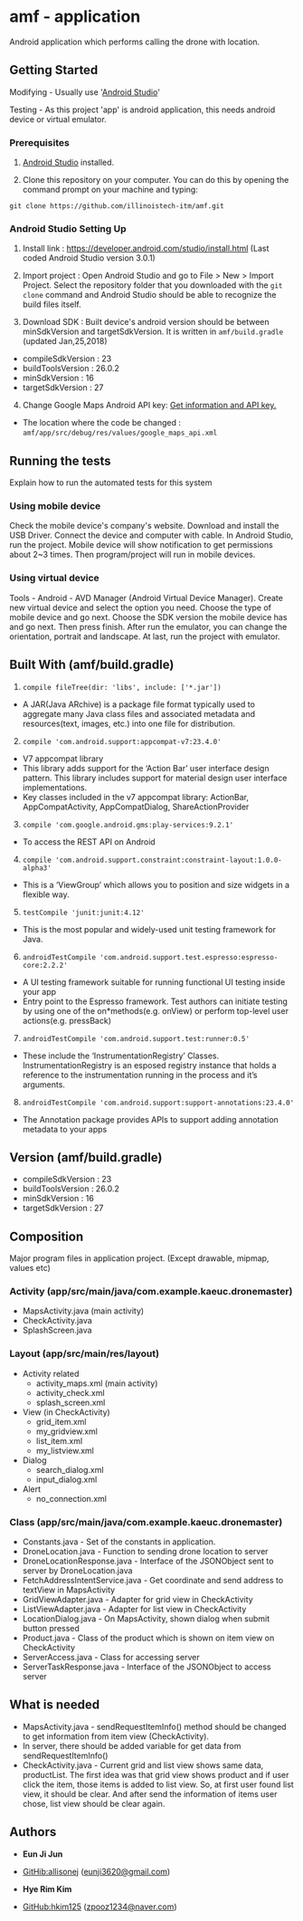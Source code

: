 # amf - application
Android application which performs calling the drone with location.

## Getting Started

Modifying - Usually use '[Android Studio](https://developer.android.com/studio/index.html)'

Testing - As this project 'app' is android application, this needs android device or virtual emulator.

### Prerequisites

1. [Android Studio](https://developer.android.com/studio/index.html) installed.

2. Clone this repository on your computer. You can do this by opening the command prompt on your machine and typing:
```
git clone https://github.com/illinoistech-itm/amf.git
```

### Android Studio Setting Up
 1. Install link : <https://developer.android.com/studio/install.html>
 (Last coded Android Studio version 3.0.1)

 2. Import project : Open Android Studio and go to File > New > Import Project. Select the repository folder that you downloaded with the `git clone` command and Android Studio should be able to recognize the build files itself.

 3. Download SDK : Built device's android version should be between minSdkVersion and targetSdkVersion. It is written in `amf/build.gradle` (updated Jan,25,2018)
   - compileSdkVersion : 23
   - buildToolsVersion : 26.0.2
   - minSdkVersion : 16
   - targetSdkVersion : 27

 4. Change Google Maps Android API key: [Get information and API key. ](https://developers.google.com/maps/documentation/android-api/)
   - The location where the code be changed :  `amf/app/src/debug/res/values/google_maps_api.xml`

## Running the tests

Explain how to run the automated tests for this system

### Using mobile device
Check the mobile device's company's website. Download and install the USB Driver. Connect the device and computer with cable. In Android Studio, run the project. Mobile device will show notification to get permissions about 2~3 times. Then program/project will run in mobile devices.

### Using virtual device
Tools - Android - AVD Manager (Android Virtual Device Manager). Create new virtual device and select the option you need. Choose the type of mobile device and go next. Choose the SDK version the mobile device has and go next. Then press finish. After run the emulator, you can change the orientation, portrait and landscape. At last, run the project with emulator.

## Built With (amf/build.gradle)

1. `compile fileTree(dir: 'libs', include: ['*.jar'])`
 -   A JAR(Java ARchive) is a package file format typically used to aggregate many Java class files and associated metadata and resources(text, images, etc.) into one file for distribution.

2. `compile 'com.android.support:appcompat-v7:23.4.0'`
 -   V7 appcompat library
 -   This library adds support for the ‘Action Bar’ user interface design pattern. This library includes support for material design user interface implementations.
 -   Key classes included in the v7 appcompat library:
ActionBar, AppCompatActivity, AppCompatDialog, ShareActionProvider

3. `compile 'com.google.android.gms:play-services:9.2.1'`
 -   To access the REST API on Android

4. `compile 'com.android.support.constraint:constraint-layout:1.0.0-alpha3'`
 -   This is a ‘ViewGroup’ which allows you to position and size widgets in a flexible way.

5. `testCompile 'junit:junit:4.12'`
 -   This is the most popular and widely-used unit testing framework for Java.

6. `androidTestCompile 'com.android.support.test.espresso:espresso-core:2.2.2'`
 -   A UI testing framework suitable for running functional UI testing inside your app
 -   Entry point to the Espresso framework. Test authors can initiate testing by using one of the on*methods(e.g. onView) or perform top-level user actions(e.g. pressBack)

7. `androidTestCompile 'com.android.support.test:runner:0.5'`
 -   These include the ‘InstrumentationRegistry’ Classes. InstrumentationRegistry is an esposed registry instance that holds a reference to the instrumentation running in the process and it’s arguments.

8. `androidTestCompile 'com.android.support:support-annotations:23.4.0'`
 -   The Annotation package provides APIs to support adding annotation metadata to your apps

## Version (amf/build.gradle)
- compileSdkVersion : 23
- buildToolsVersion : 26.0.2
- minSdkVersion : 16
- targetSdkVersion : 27

## Composition
Major program files in application project. (Except drawable, mipmap, values etc)
### Activity (app/src/main/java/com.example.kaeuc.dronemaster)
- MapsActivity.java (main activity)
- CheckActivity.java
- SplashScreen.java

### Layout (app/src/main/res/layout)
* Activity related
  - activity_maps.xml (main activity)
  - activity_check.xml
  - splash_screen.xml
* View (in CheckActivity)
  - grid_item.xml
  - my_gridview.xml
  - list_item.xml
  - my_listview.xml
* Dialog
  - search_dialog.xml
  - input_dialog.xml
* Alert
  - no_connection.xml

### Class (app/src/main/java/com.example.kaeuc.dronemaster)
* Constants.java - Set of the constants in application.
* DroneLocation.java - Function to sending drone location to server
* DroneLocationResponse.java - Interface of the JSONObject sent to server by DroneLocation.java
* FetchAddressIntentService.java - Get coordinate and send address to textView in MapsActivity
* GridViewAdapter.java - Adapter for grid view in CheckActivity
* ListViewAdapter.java - Adapter for list view in CheckActivity
* LocationDialog.java - On MapsActivity, shown dialog when submit button pressed
* Product.java - Class of the product which is shown on item view on CheckActivity
* ServerAccess.java - Class for accessing server
* ServerTaskResponse.java - Interface of the JSONObject to access server

## What is needed
* MapsActivity.java - sendRequestItemInfo() method should be changed to get information from item view (CheckActivity).
* In server, there should be added variable for get data from sendRequestItemInfo()
* CheckActivity.java - Current grid and list view shows same data, productList. The first idea was that grid view shows product and if user click the item, those items is added to list view. So, at first user found list view, it should be clear. And after send the information of items user chose, list view should be clear again.

## Authors

* **Eun Ji Jun**
 - [GitHib:allisonej](https://github.com/allisonej) (eunji3620@gmail.com)
* **Hye Rim Kim**
 - [GitHub:hkim125](https://github.com/hkim125) (zpooz1234@naver.com)
